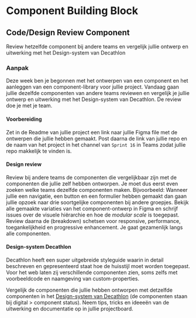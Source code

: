 # Component Building Block

## Code/Design Review Component

Review hetzelfde component bij andere teams en vergelijk jullie ontwerp en uitwerking met het Design-system van Decathlon


### Aanpak

Deze week ben je begonnen met het ontwerpen van een component en het aanleggen van een component-library voor jullie project. Vandaag gaan jullie dezelfde componenten van andere teams reviewen en vergelijk je jullie ontwerp en uitwerking met het Design-system van Decathlon. De review doe je met je team.


#### Voorbereiding

Zet in de Readme van jullie project een link naar jullie Figma file met de ontwerpen die jullie hebben gemaakt. Post daarna de link van jullie repo en de naam van het project in het channel van `Sprint 16` in Teams zodat jullie repo makkelijk te vinden is.

#### Design review

Review bij andere teams de componenten die vergelijkbaar zijn met de componenten die jullie zelf hebben ontworpen. Je moet dus eerst even zoeken welke teams dezelfde componenten maken. Bijvoorbeeld: Wanneer jullie een navigatie, een button en een formulier hebben gemaakt dan gaan jullie opzoek naar  drie soortgelijke componenten bij andere groepjes. Bekijk alle gemaakte variaties van het component-ontwerp in Figma en schrijf issues over de visuele hiërarchie en hoe de _modular scale_ is toegepast. Review daarna de (breakdown) schetsen voor responsive, performance, toegankelijkheid en progressive enhancement. Je gaat gezamenlijk langs alle componenten. 

<!-- - **Ontwerpen** Onderzoek variaties voor jouw component met behulp van een _morphological chart_. Bespreek je ideeen met een docent voordat je verder gaat. Als je een GO hebt gekregen werk je verschillende versie van je component uit in Figma. Maak daarna een breakdownschets met de HTML, CSS en JS code voor het component. Schets hoe je responsive, progressive enhancement,  performance en toegankelijkheid toepast. -->

#### Design-system Decathlon

Decathlon heeft een super uitgebreide styleguide waarin in detail beschreven en gepresenteerd staat hoe de huisstijl moet worden toegepast. Voor het web laten zij verschillende componenten zien, soms zelfs met voorbeeldcode en naamgeving van custom-properties.

Vergelijk de componenten die jullie hebben ontworpen met detzelfde componenten in het [Design-system van Decathlon]([https://www.decathlon.design/](https://zeroheight.com/726f8c765/p/93ca3c-component-status)) (de componenten staan bij digital > component status). Neem tips, tricks en ideeeën van de uitwerking en documentatie op in jullie projectboard.


<!-- 
#### Issues toewijzen
Klaar met de reviews? Ga dan samen aan de slag met de issues die jullie hebben ontvangen en todo.
1. Bekijk samen met jullie mentor de issues die jullie zelf hebben ontvangen. Vraag waar nodig toelichting.
2. Overleg met elkaar wie welke issue gaat oppakken. Assign vervolgens een issue aan het teamlid die deze taak gaat oppakken.
3. Klaar? Je kunt nu individueel de issues die jou zijn toegewezen gaan oplossen. Sluit de issues wanneer opgelost met een duidelijke toelichting wat je hebt gedaan en de bijbehorende commit.   
-->
